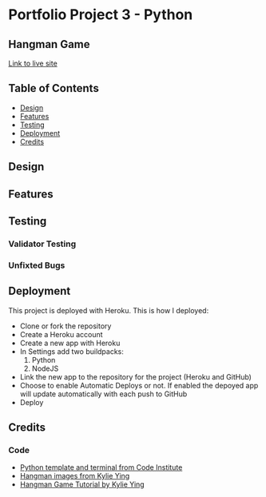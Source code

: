 # Portfolio Project 3 - Python
## Hangman Game
[Link to live site](https://pp3-hangmangame-6941953e3511.herokuapp.com/)
## Table of Contents 
* [Design](#design)
* [Features](#features)
* [Testing](#testing)
* [Deployment](#deployment)
* [Credits](#credits)
## Design
## Features 
## Testing 
### Validator Testing 
### Unfixted Bugs
## Deployment
This project is deployed with Heroku. This is how I deployed: 
* Clone or fork the repository
* Create a Heroku account
* Create a new app with Heroku
* In Settings add two buildpacks:
  1. Python
  2. NodeJS
* Link the new app to the repository for the project (Heroku and GitHub)
* Choose to enable Automatic Deploys or not. If enabled the depoyed app will update automatically with each push to GitHub
* Deploy
## Credits
### Code 
* [Python template and terminal from Code Institute](https://github.com/Code-Institute-Org/p3-template)
* [Hangman images from Kylie Ying](https://github.com/kying18/hangman/blob/master/hangman_visual.py)
* [Hangman Game Tutorial by Kylie Ying](https://www.youtube.com/watch?v=8ext9G7xspg&t=1465s)
  
